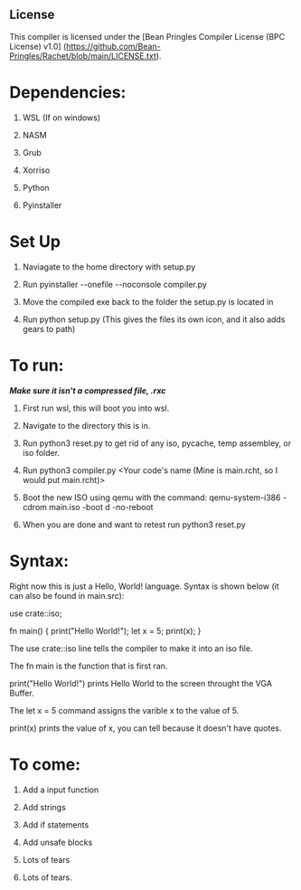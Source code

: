 ## License

This compiler is licensed under the [Bean Pringles Compiler License (BPC License) v1.0]
(https://github.com/Bean-Pringles/Rachet/blob/main/LICENSE.txt).

# Dependencies:

1. WSL (If on windows)

2. NASM

3. Grub 

4. Xorriso

5. Python

6. Pyinstaller

# Set Up

1. Naviagate to the home directory with setup.py

2. Run pyinstaller --onefile --noconsole compiler.py

3. Move the compiled exe back to the folder the setup.py is located in

4. Run python setup.py (This gives the files its own icon, and it also adds gears to path)

# To run:
***Make sure it isn't a compressed file, .rxc***

1. First run wsl, this will boot you into wsl.

2. Navigate to the directory this is in.

3. Run python3 reset.py to get rid of any iso, pycache, temp assembley, or iso folder.

4. Run python3 compiler.py <Your code's name (Mine is main.rcht, so I would put main.rcht)>

5. Boot the new ISO using qemu with the command: 
qemu-system-i386 -cdrom main.iso -boot d -no-reboot

6. When you are done and want to retest run python3 reset.py

# Syntax:

Right now this is just a Hello, World! language.
Syntax is shown below (it can also be found in main.src):

use crate::iso;

fn main() {
    print("Hello World!");
    let x = 5;
    print(x);
}

The use crate::iso line tells the compiler to make it into an iso file.

The fn main is the function that is first ran.

print("Hello World!") prints Hello World to the screen throught the VGA Buffer.

The let x = 5 command assigns the varible x to the value of 5.

print(x) prints the value of x, you can tell because it doesn't have quotes.

# To come:

1. Add a input function

2. Add strings

3. Add if statements

4. Add unsafe blocks

5. Lots of tears

6. Lots of tears.
